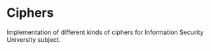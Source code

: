 # Ciphers
Implementation of different kinds of ciphers for Information Security University subject.
